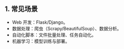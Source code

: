## **1. 常见场景**

- Web 开发：Flask/Django。
- 数据处理：爬虫（Scrapy/BeautifulSoup）、数据分析。
- 自动化脚本：文件批量处理、任务自动化。
- 机器学习：模型训练与部署。